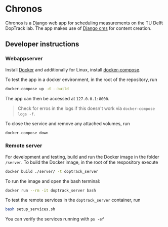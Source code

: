 # Chronos

Chronos is a Django web app for scheduling measurements on the TU Delft DopTrack lab. The app makes use of [Django cms](https://www.django-cms.org/en/) for content creation.


## Developer instructions

### Webappserver
Install [Docker](https://docs.docker.com/get-docker/) and additionally for Linux, install [docker-compose](https://docs.docker.com/compose/install/).

To test the app in a docker environment, in the root of the repository, run

```bash
docker-compose up -d --build
```

The app can then be accessed at `127.0.0.1:8000`. 

>Check for erros in the logs if this doesn't work via `docker-compose logs -f`.

To close the service and remove any attached volumes, run

```bash
docker-compose down
```

### Remote server
For development and testing, build and run the Docker image in the folder `/server`. To build the Docker image, in the root of the respository execute

```bash
docker build ./server/ -t doptrack_server
```

To run the image and open the bash terminal:
```bash
docker run --rm -it doptrack_server bash
```

To test the remote services in the `doptrack_server` container, run

```bash
bash setup_services.sh
```

You can verify the services running with `ps -ef`
